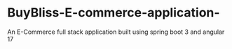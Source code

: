 # BuyBliss-E-commerce-application-
An E-Commerce full stack application built using spring boot 3 and angular 17
